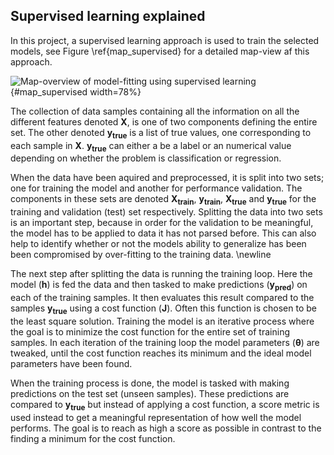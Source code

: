 ## Supervised learning explained

In this project, a supervised learning approach is used to train the selected models, see Figure \ref{map_supervised} for a detailed map-view af this approach.

![Map-overview of model-fitting using supervised learning](img/ml_supervised_map.png){#map_supervised width=78%}

The collection of data samples containing all the information on all the different features denoted $\mathbf{X}$, is one of two components defining the entire set. The other denoted $\mathbf{y_{true}}$ is a list of true values, one corresponding to each sample in $\mathbf{X}$. $\mathbf{y_{true}}$ can either a be a label or an numerical value depending on whether the problem is classification or regression.

When the data have been aquired and preprocessed, it is split into two sets; one for training the model and another for performance validation. The components in these sets are denoted $\mathbf{X_{train}}$, $\mathbf{y_{train}}$, $\mathbf{X_{true}}$ and $\mathbf{y_{true}}$ for the training and validation (test) set respectively. Splitting the data into two sets is an important step, because in order for the validation to be meaningful, the model has to be applied to data it has not parsed before. This can also help to identify whether or not the models ability to generalize has been been compromised by over-fitting to the training data. \newline
<!-- This is the only way the models ablity to generalize and make predictions can be analyzed meaningfully. -->
<!-- This is an important part of the process, as it can be used to identify whether or not the models ability to generalize has been been compromised by over-fitting to the training data. -->
The next step after splitting the data is running the training loop. Here the model ($\mathbf{h}$) is fed the data and then tasked to make predictions ($\mathbf{y_{pred}}$) on each of the training samples. It then evaluates this result compared to the samples $\mathbf{y_{true}}$ using a cost function ($\mathbf{J}$). Often this function is chosen to be the least square solution. Training the model is an iterative process where the goal is to minimize the cost function for the entire set of training samples. In each iteration of the training loop the model parameters ($\mathbf{\theta}$) are tweaked, until the cost function reaches its minimum and the ideal model parameters have been found.

When the training process is done, the model is tasked with making predictions on the test set (unseen samples). These predictions are compared to $\mathbf{y_{true}}$ but instead of applying a cost function, a score metric is used instead to get a meaningful representation of how well the model performs. The goal is to reach as high a score as possible in contrast to the finding a minimum for the cost function.
